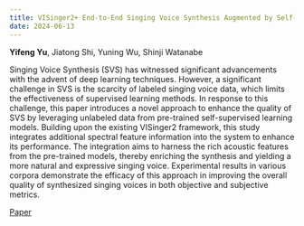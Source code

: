 ```yaml
---
title: VISinger2+ End-to-End Singing Voice Synthesis Augmented by Self-Supervised Learning Representation
date: 2024-06-13
---
```


**Yifeng Yu**, Jiatong Shi, Yuning Wu, Shinji Watanabe

Singing Voice Synthesis (SVS) has witnessed significant advancements with the advent of deep learning techniques. However, a significant challenge in SVS is the scarcity of labeled singing voice data, which limits the effectiveness of supervised learning methods. In response to this challenge, this paper introduces a novel approach to enhance the quality of SVS by leveraging unlabeled data from pre-trained self-supervised learning models. Building upon the existing VISinger2 framework, this study integrates additional spectral feature information into the system to enhance its performance. The integration aims to harness the rich acoustic features from the pre-trained models, thereby enriching the synthesis and yielding a more natural and expressive singing voice. Experimental results in various corpora demonstrate the efficacy of this approach in improving the overall quality of synthesized singing voices in both objective and subjective metrics.

[Paper](https://arxiv.org/abs/2406.08761)